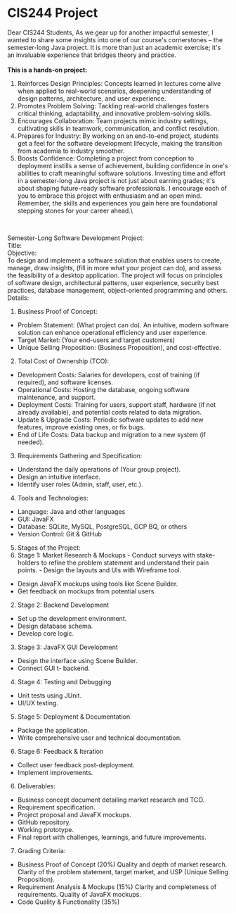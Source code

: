 # CIS244 Project

Dear CIS244 Students,
As we gear up for another impactful semester, I wanted to share some insights into one of our
course's cornerstones – the semester-long Java project. It is more than just an academic
exercise; it's an invaluable experience that bridges theory and practice.\
<br>
**This is a hands-on project:**
1. Reinforces Design Principles: Concepts learned in lectures come alive when applied to
real-world scenarios, deepening understanding of design patterns, architecture, and
user experience.
2. Promotes Problem Solving: Tackling real-world challenges fosters critical thinking,
adaptability, and innovative problem-solving skills.
3. Encourages Collaboration: Team projects mimic industry settings, cultivating skills in
teamwork, communication, and conflict resolution.
4. Prepares for Industry: By working on an end-to-end project, students get a feel for the
software development lifecycle, making the transition from academia to industry
smoother.
5. Boosts Confidence: Completing a project from conception to deployment instills a sense
of achievement, building confidence in one's abilities to craft meaningful software
solutions.
Investing time and effort in a semester-long Java project is not just about earning grades; it's
about shaping future-ready software professionals.
I encourage each of you to embrace this project with enthusiasm and an open mind.
Remember, the skills and experiences you gain here are foundational stepping stones for your
career ahead.\
<br>


Semester-Long Software Development Project: \
Title:
<br>
Objective: \
To design and implement a software solution that enables users to create, manage, draw
insights, (fill in more what your project can do), and assess the feasibility of a desktop
application. The project will focus on principles of software design, architectural patterns, user
experience, security best practices, database management, object-oriented programming and
others.
<br>
Details: 
1. Business Proof of Concept:
- Problem Statement: (What project can do). An intuitive, modern software
solution can enhance operational efficiency and user experience.
- Target Market: (Your end-users and target customers)
- Unique Selling Proposition: (Business Proposition), and cost-effective.
2. Total Cost of Ownership (TCO):
- Development Costs: Salaries for developers, cost of training (if required), and
software licenses.
- Operational Costs: Hosting the database, ongoing software maintenance, and
support.
- Deployment Costs: Training for users, support staff, hardware (if not already
available), and potential costs related to data migration.
- Update & Upgrade Costs: Periodic software updates to add new features,
improve existing ones, or fix bugs.
- End of Life Costs: Data backup and migration to a new system (if needed).
3. Requirements Gathering and Specification:
- Understand the daily operations of (Your group project).
- Design an intuitive interface.
- Identify user roles (Admin, staff, user, etc.).
4. Tools and Technologies:
- Language: Java and other languages
- GUI: JavaFX
- Database: SQLite, MySQL, PostgreSQL, GCP BQ, or others
- Version Control: Git & GitHub
5. Stages of the Project:
  1. Stage 1: Market Research & Mockups 
    - Conduct surveys with stake-holders to refine the problem statement and
      understand their pain points.
    - Design the layouts and UIs with Wireframe tool.
- Design JavaFX mockups using tools like Scene Builder.
- Get feedback on mockups from potential users.
2. Stage 2: Backend Development
- Set up the development environment.
- Design database schema.
- Develop core logic.
3. Stage 3: JavaFX GUI Development
- Design the interface using Scene Builder.
- Connect GUI t- backend.
4. Stage 4: Testing and Debugging
- Unit tests using JUnit.
- UI/UX testing.
5. Stage 5: Deployment & Documentation
- Package the application.
- Write comprehensive user and technical documentation.
6. Stage 6: Feedback & Iteration
- Collect user feedback post-deployment.
- Implement improvements.

6. Deliverables:
- Business concept document detailing market research and TCO.
- Requirement specification.
- Project proposal and JavaFX mockups.
- GitHub repository.
- Working prototype.
- Final report with challenges, learnings, and future improvements.
7. Grading Criteria:
- Business Proof of Concept (20%)
Quality and depth of market research.
Clarity of the problem statement, target market, and USP (Unique Selling
Proposition).
- Requirement Analysis & Mockups (15%)
Clarity and completeness of requirements.
Quality of JavaFX mockups.
- Code Quality & Functionality (35%)

